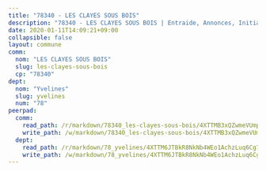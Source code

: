 ```yaml
---
title: "78340 - LES CLAYES SOUS BOIS"
description: "78340 - LES CLAYES SOUS BOIS | Entraide, Annonces, Initiatives"
date: 2020-01-11T14:09:21+09:00
collapsible: false
layout: commune
comm:
  nom: "LES CLAYES SOUS BOIS"
  slug: les-clayes-sous-bois
  cp: "78340"
dept:
  nom: "Yvelines"
  slug: yvelines
  num: "78"
peerpad:
  comm:
    read_path: /r/markdown/78340_les-clayes-sous-bois/4XTTMB3xQZwmeVUmpbd1USrAjkWxntT1UimWYz73iVH6MGNPE
    write_path: /w/markdown/78340_les-clayes-sous-bois/4XTTMB3xQZwmeVUmpbd1USrAjkWxntT1UimWYz73iVH6MGNPE-K3TgV63x6VwbbbE4rGcwqy6Q1v3AvdruCSVdkcvM2HtLf5SRFSx9DXEUYVtsKJMpBwYYWvMPM6NTdJeCgFHFFrE1aNhmGtLx8tpsQDthwvSazTtKfMWUkHc372reWsHAK4hKZ3RW
  dept:
    read_path: /r/markdown/78_yvelines/4XTTM6JTBkR8NkNb4WEo1AchzLuq6Cg73ydg7w9pErcQZA13p
    write_path: /w/markdown/78_yvelines/4XTTM6JTBkR8NkNb4WEo1AchzLuq6Cg73ydg7w9pErcQZA13p-K3TgUBFRQCPZwoWqJkunXeSjdgbtU3xzUSsui8DBc3rCTw6mbo4gNvfQRdE99JD3AnVW7fzseq687LKfGWCfAPajih5ByiZ3SpFz1r449oWaDnM5BHKZTbYtf6pEhRvzWbcazhrS
---
```


